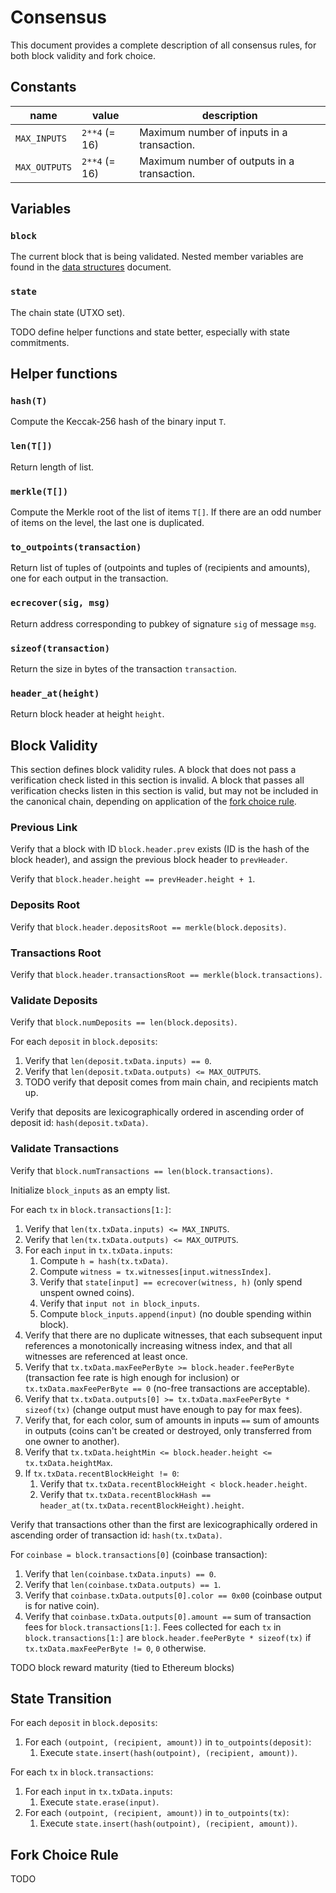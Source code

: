 # Consensus

This document provides a complete description of all consensus rules, for both block validity and fork choice.

## Constants

| name | value | description |
|-|-|-|
| `MAX_INPUTS` | `2**4` (= 16) | Maximum number of inputs in a transaction. |
| `MAX_OUTPUTS` | `2**4` (= 16) | Maximum number of outputs in a transaction. |

## Variables

### `block`

The current block that is being validated.
Nested member variables are found in the [data structures](./data_structures.md) document.

### `state`

The chain state (UTXO set).

TODO define helper functions and state better, especially with state commitments.

## Helper functions

### `hash(T)`

Compute the Keccak-256 hash of the binary input `T`.

### `len(T[])`

Return length of list.

### `merkle(T[])`

Compute the Merkle root of the list of items `T[]`.
If there are an odd number of items on the level, the last one is duplicated.

### `to_outpoints(transaction)`

Return list of tuples of (outpoints and tuples of (recipients and amounts), one for each output in the transaction.

### `ecrecover(sig, msg)`

Return address corresponding to pubkey of signature `sig` of message `msg`.

### `sizeof(transaction)`

Return the size in bytes of the transaction `transaction`.

### `header_at(height)`

Return block header at height `height`.

## Block Validity

This section defines block validity rules.
A block that does not pass a verification check listed in this section is invalid.
A block that passes all verification checks listen in this section is valid, but may not be included in the canonical chain, depending on application of the [fork choice rule](#fork-choice-rule).

### Previous Link

Verify that a block with ID `block.header.prev` exists (ID is the hash of the block header), and assign the previous block header to `prevHeader`.

Verify that `block.header.height == prevHeader.height + 1`.

### Deposits Root

Verify that `block.header.depositsRoot == merkle(block.deposits)`.

### Transactions Root

Verify that `block.header.transactionsRoot == merkle(block.transactions)`.

### Validate Deposits

Verify that `block.numDeposits == len(block.deposits)`.

For each `deposit` in `block.deposits`:
1. Verify that `len(deposit.txData.inputs) == 0`.
1. Verify that `len(deposit.txData.outputs) <= MAX_OUTPUTS`.
1. TODO verify that deposit comes from main chain, and recipients match up.

Verify that deposits are lexicographically ordered in ascending order of deposit id: `hash(deposit.txData)`.

### Validate Transactions

Verify that `block.numTransactions == len(block.transactions)`.

Initialize `block_inputs` as an empty list.

For each `tx` in `block.transactions[1:]`:
1. Verify that `len(tx.txData.inputs) <= MAX_INPUTS`.
1. Verify that `len(tx.txData.outputs) <= MAX_OUTPUTS`.
1. For each `input` in `tx.txData.inputs`:
     1. Compute `h = hash(tx.txData)`.
     1. Compute `witness = tx.witnesses[input.witnessIndex]`.
     1. Verify that `state[input] == ecrecover(witness, h)` (only spend unspent owned coins).
     1. Verify that `input not in block_inputs`.
     1. Compute `block_inputs.append(input)` (no double spending within block).
1. Verify that there are no duplicate witnesses, that each subsequent input references a monotonically increasing witness index, and that all witnesses are referenced at least once.
1. Verify that `tx.txData.maxFeePerByte >= block.header.feePerByte` (transaction fee rate is high enough for inclusion) or `tx.txData.maxFeePerByte == 0` (no-free transactions are acceptable).
1. Verify that `tx.txData.outputs[0] >= tx.txData.maxFeePerByte * sizeof(tx)` (change output must have enough to pay for max fees).
1. Verify that, for each color, sum of amounts in inputs `==` sum of amounts in outputs (coins can't be created or destroyed, only transferred from one owner to another).
1. Verify that `tx.txData.heightMin <= block.header.height <= tx.txData.heightMax`.
1. If `tx.txData.recentBlockHeight != 0`:
    1. Verify that `tx.txData.recentBlockHeight < block.header.height`.
    1. Verify that `tx.txData.recentBlockHash == header_at(tx.txData.recentBlockHeight).height`.

Verify that transactions other than the first are lexicographically ordered in ascending order of transaction id: `hash(tx.txData)`.

For `coinbase = block.transactions[0]` (coinbase transaction):
1. Verify that `len(coinbase.txData.inputs) == 0`.
1. Verify that `len(coinbase.txData.outputs) == 1`.
1. Verify that `coinbase.txData.outputs[0].color == 0x00` (coinbase output is for native coin).
1. Verify that `coinbase.txData.outputs[0].amount ==` sum of transaction fees for `block.transactions[1:]`. Fees collected for each `tx` in `block.transactions[1:]` are `block.header.feePerByte * sizeof(tx)` if `tx.txData.maxFeePerByte != 0`, `0` otherwise.

TODO block reward maturity (tied to Ethereum blocks)

## State Transition

For each `deposit` in `block.deposits`:
1. For each `(outpoint, (recipient, amount))` in `to_outpoints(deposit)`:
    1. Execute `state.insert(hash(outpoint), (recipient, amount))`.

For each `tx` in `block.transactions`:
1. For each `input` in `tx.txData.inputs`:
    1. Execute `state.erase(input)`.
1. For each `(outpoint, (recipient, amount))` in `to_outpoints(tx)`:
    1. Execute `state.insert(hash(outpoint), (recipient, amount))`.

## Fork Choice Rule

TODO
